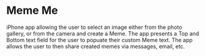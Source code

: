 Meme Me
=======
iPhone app allowing the user to select an image either from the photo gallery, or from the camera and create a Meme.
The app presents a Top and Bottom text field for the user to popuate their custom Meme text.
The app allows the user to then share created memes via messages, email, etc.

